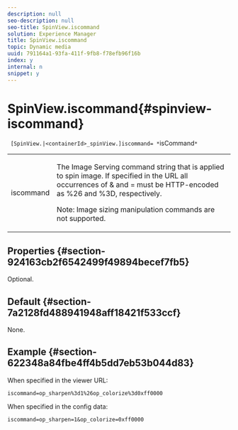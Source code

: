 ```yaml
---
description: null
seo-description: null
seo-title: SpinView.iscommand
solution: Experience Manager
title: SpinView.iscommand
topic: Dynamic media
uuid: 791164a1-93fa-411f-9fb8-f78efb96f16b
index: y
internal: n
snippet: y
---
```


# SpinView.iscommand{#spinview-iscommand}

 ` [SpinView.|<containerId>_spinView.]iscommand= *`isCommand`*`

<table id="table_06B5F795889E402FB6BCEA4D882E1422"> 
 <tbody> 
  <tr> 
   <td colname="col1"> <p> <span class="codeph"><span class="varname"> iscommand</span></span> </p> </td> 
   <td colname="col2"> <p> The Image Serving command string that is applied to spin image. If specified in the URL all occurrences of <span class="codeph"> &amp;</span> and <span class="codeph"> =</span> must be HTTP-encoded as <span class="codeph"> %26</span> and <span class="codeph"> %3D</span>, respectively. </p> <p> <p>Note:  Image sizing manipulation commands are not supported. </p> </p> </td> 
  </tr> 
 </tbody> 
</table>

## Properties {#section-924163cb2f6542499f49894becef7fb5}

Optional.

## Default {#section-7a2128fd488941948aff18421f533ccf}

None.

## Example {#section-622348a84fbe4ff4b5dd7eb53b044d83}

When specified in the viewer URL:

`iscommand=op_sharpen%3d1%26op_colorize%3d0xff0000`

When specified in the config data:

`iscommand=op_sharpen=1&op_colorize=0xff0000` 
